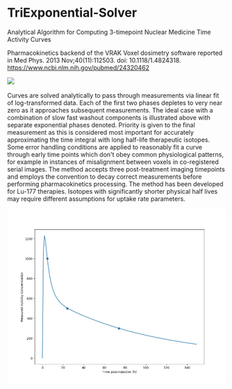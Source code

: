 # TriExponential-Solver
Analytical Algorithm for Computing 3-timepoint Nuclear Medicine Time Activity Curves

Pharmacokinetics backend of the VRAK Voxel dosimetry software reported in Med Phys. 2013 Nov;40(11):112503. doi: 10.1118/1.4824318.
https://www.ncbi.nlm.nih.gov/pubmed/24320462

![](fig2-ideal_case_3phase.jpg)

Curves are solved analytically to pass through measurements via linear fit of log-transformed data. Each of the first two phases depletes to very near zero as it approaches subsequent measurements. The ideal case with a combination of slow fast washout components is illustrated above with separate exponential phases denoted. Priority is given to the final measurement as this is considered most important for accurately approximating the time integral with long half-life therapeutic isotopes. Some error handling conditions are applied to reasonably fit a curve through early time points which don't obey common physiological patterns,  for example in instances of misalignment between voxels in co-registered serial images. The method accepts three post-treatment imaging timepoints and employs the convention to decay correct measurements before performing pharmacokinetics processing. The method has been developed for Lu-177 therapies. Isotopes with significantly shorter physical half lives may require different assumptions for uptake rate parameters.

![](animated_triexp.gif)
